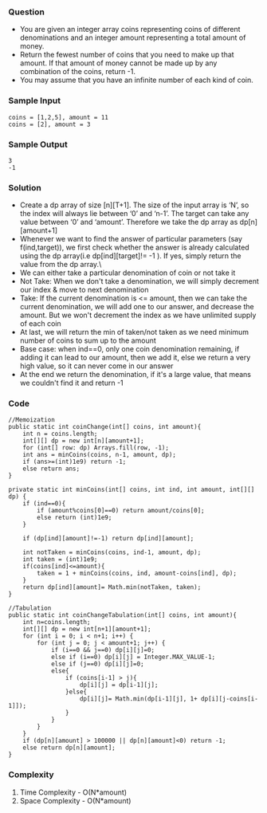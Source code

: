 ### Question
- You are given an integer array coins representing coins of different denominations and an integer amount representing a total amount of money. 
- Return the fewest number of coins that you need to make up that amount. If that amount of money cannot be made up by any combination of the coins, return -1. 
- You may assume that you have an infinite number of each kind of coin.

### Sample Input
    coins = [1,2,5], amount = 11
    coins = [2], amount = 3

### Sample Output
    3
    -1

### Solution
- Create a dp array of size [n][T+1]. The size of the input array is ‘N’, so the index will always lie between ‘0’ and ‘n-1’. The target can take any value between ‘0’ and ‘amount’. Therefore we take the dp array as dp[n][amount+1]
- Whenever we want to find the answer of particular parameters (say f(ind,target)), we first check whether the answer is already calculated using the dp array(i.e dp[ind][target]!= -1 ). If yes, simply return the value from the dp array.\
- We can either take a particular denomination of coin or not take it
- Not Take: When we don't take a denomination, we will simply decrement our index & move to next denomination
- Take: If the current denomination is <= amount, then we can take the current denomination, we will add one to our answer, and decrease the amount. But we won't decrement the index as we have unlimited supply of each coin
- At last, we will return the min of taken/not taken as we need minimum number of coins to sum up to the amount
- Base case: when ind==0, only one coin denomination remaining, if adding it can lead to our amount, then we add it, else we return a very high value, so it can never come in our answer
- At the end we return the denomination, if it's a large value, that means we couldn't find it and return -1

### Code
    //Memoization
    public static int coinChange(int[] coins, int amount){
        int n = coins.length;
        int[][] dp = new int[n][amount+1];
        for (int[] row: dp) Arrays.fill(row, -1);
        int ans = minCoins(coins, n-1, amount, dp);
        if (ans>=(int)1e9) return -1;
        else return ans;
    }

    private static int minCoins(int[] coins, int ind, int amount, int[][] dp) {
        if (ind==0){
            if (amount%coins[0]==0) return amount/coins[0];
            else return (int)1e9;
        }

        if (dp[ind][amount]!=-1) return dp[ind][amount];

        int notTaken = minCoins(coins, ind-1, amount, dp);
        int taken = (int)1e9;
        if(coins[ind]<=amount){
            taken = 1 + minCoins(coins, ind, amount-coins[ind], dp);
        }
        return dp[ind][amount]= Math.min(notTaken, taken);
    }
    
    //Tabulation
    public static int coinChangeTabulation(int[] coins, int amount){
        int n=coins.length;
        int[][] dp = new int[n+1][amount+1];
        for (int i = 0; i < n+1; i++) {
            for (int j = 0; j < amount+1; j++) {
                if (i==0 && j==0) dp[i][j]=0;
                else if (i==0) dp[i][j] = Integer.MAX_VALUE-1;
                else if (j==0) dp[i][j]=0;
                else{
                    if (coins[i-1] > j){
                        dp[i][j] = dp[i-1][j];
                    }else{
                        dp[i][j]= Math.min(dp[i-1][j], 1+ dp[i][j-coins[i-1]]);
                    }
                }
            }
        }
        if (dp[n][amount] > 100000 || dp[n][amount]<0) return -1;
        else return dp[n][amount];
    }

### Complexity
1. Time Complexity - O(N*amount)
2. Space Complexity - O(N*amount)